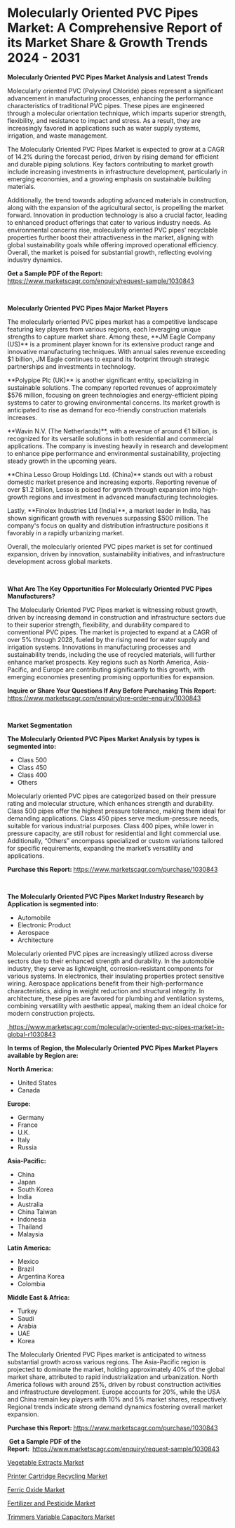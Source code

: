 <p><h1>Molecularly Oriented PVC Pipes Market: A Comprehensive Report of its Market Share & Growth Trends 2024 - 2031</h1></p><p><strong>Molecularly Oriented PVC Pipes Market Analysis and Latest Trends</strong></p>
<p><p>Molecularly oriented PVC (Polyvinyl Chloride) pipes represent a significant advancement in manufacturing processes, enhancing the performance characteristics of traditional PVC pipes. These pipes are engineered through a molecular orientation technique, which imparts superior strength, flexibility, and resistance to impact and stress. As a result, they are increasingly favored in applications such as water supply systems, irrigation, and waste management.</p><p>The Molecularly Oriented PVC Pipes Market is expected to grow at a CAGR of 14.2% during the forecast period, driven by rising demand for efficient and durable piping solutions. Key factors contributing to market growth include increasing investments in infrastructure development, particularly in emerging economies, and a growing emphasis on sustainable building materials. </p><p>Additionally, the trend towards adopting advanced materials in construction, along with the expansion of the agricultural sector, is propelling the market forward. Innovation in production technology is also a crucial factor, leading to enhanced product offerings that cater to various industry needs. As environmental concerns rise, molecularly oriented PVC pipes' recyclable properties further boost their attractiveness in the market, aligning with global sustainability goals while offering improved operational efficiency. Overall, the market is poised for substantial growth, reflecting evolving industry dynamics.</p></p>
<p><strong>Get a Sample PDF of the Report:&nbsp;</strong> <a href="https://www.marketscagr.com/enquiry/request-sample/1030843">https://www.marketscagr.com/enquiry/request-sample/1030843</a></p>
<p>&nbsp;</p>
<p><strong>Molecularly Oriented PVC Pipes Major Market Players</strong></p>
<p><p>The molecularly oriented PVC pipes market has a competitive landscape featuring key players from various regions, each leveraging unique strengths to capture market share. Among these, **JM Eagle Company (US)** is a prominent player known for its extensive product range and innovative manufacturing techniques. With annual sales revenue exceeding $1 billion, JM Eagle continues to expand its footprint through strategic partnerships and investments in technology.</p><p>**Polypipe Plc (UK)** is another significant entity, specializing in sustainable solutions. The company reported revenues of approximately $576 million, focusing on green technologies and energy-efficient piping systems to cater to growing environmental concerns. Its market growth is anticipated to rise as demand for eco-friendly construction materials increases.</p><p>**Wavin N.V. (The Netherlands)**, with a revenue of around €1 billion, is recognized for its versatile solutions in both residential and commercial applications. The company is investing heavily in research and development to enhance pipe performance and environmental sustainability, projecting steady growth in the upcoming years.</p><p>**China Lesso Group Holdings Ltd. (China)** stands out with a robust domestic market presence and increasing exports. Reporting revenue of over $1.2 billion, Lesso is poised for growth through expansion into high-growth regions and investment in advanced manufacturing technologies.</p><p>Lastly, **Finolex Industries Ltd (India)**, a market leader in India, has shown significant growth with revenues surpassing $500 million. The company's focus on quality and distribution infrastructure positions it favorably in a rapidly urbanizing market.</p><p>Overall, the molecularly oriented PVC pipes market is set for continued expansion, driven by innovation, sustainability initiatives, and infrastructure development across global markets.</p></p>
<p>&nbsp;</p>
<p><strong>What Are The Key Opportunities For Molecularly Oriented PVC Pipes Manufacturers?</strong></p>
<p><p>The Molecularly Oriented PVC Pipes market is witnessing robust growth, driven by increasing demand in construction and infrastructure sectors due to their superior strength, flexibility, and durability compared to conventional PVC pipes. The market is projected to expand at a CAGR of over 5% through 2028, fueled by the rising need for water supply and irrigation systems. Innovations in manufacturing processes and sustainability trends, including the use of recycled materials, will further enhance market prospects. Key regions such as North America, Asia-Pacific, and Europe are contributing significantly to this growth, with emerging economies presenting promising opportunities for expansion.</p></p>
<p><strong>Inquire or Share Your Questions If Any Before Purchasing This Report:</strong> <a href="https://www.marketscagr.com/enquiry/pre-order-enquiry/1030843">https://www.marketscagr.com/enquiry/pre-order-enquiry/1030843</a></p>
<p>&nbsp;</p>
<p><strong>Market Segmentation</strong></p>
<p><strong>The Molecularly Oriented PVC Pipes Market Analysis by types is segmented into:</strong></p>
<p><ul><li>Class 500</li><li>Class 450</li><li>Class 400</li><li>Others</li></ul></p>
<p><p>Molecularly oriented PVC pipes are categorized based on their pressure rating and molecular structure, which enhances strength and durability. Class 500 pipes offer the highest pressure tolerance, making them ideal for demanding applications. Class 450 pipes serve medium-pressure needs, suitable for various industrial purposes. Class 400 pipes, while lower in pressure capacity, are still robust for residential and light commercial use. Additionally, “Others” encompass specialized or custom variations tailored for specific requirements, expanding the market’s versatility and applications.</p></p>
<p><strong>Purchase this Report:&nbsp;</strong><a href="https://www.marketscagr.com/purchase/1030843">https://www.marketscagr.com/purchase/1030843</a></p>
<p>&nbsp;</p>
<p><strong>The Molecularly Oriented PVC Pipes Market Industry Research by Application is segmented into:</strong></p>
<p><ul><li>Automobile</li><li>Electronic Product</li><li>Aerospace</li><li>Architecture</li></ul></p>
<p><p>Molecularly oriented PVC pipes are increasingly utilized across diverse sectors due to their enhanced strength and durability. In the automobile industry, they serve as lightweight, corrosion-resistant components for various systems. In electronics, their insulating properties protect sensitive wiring. Aerospace applications benefit from their high-performance characteristics, aiding in weight reduction and structural integrity. In architecture, these pipes are favored for plumbing and ventilation systems, combining versatility with aesthetic appeal, making them an ideal choice for modern construction projects.</p></p>
<p><a href="https://www.marketscagr.com/molecularly-oriented-pvc-pipes-market-in-global-r1030843">&nbsp;https://www.marketscagr.com/molecularly-oriented-pvc-pipes-market-in-global-r1030843</a></p>
<p><strong>In terms of Region, the Molecularly Oriented PVC Pipes Market Players available by Region are:</strong></p>
<p>
    <p> <strong> North America: </strong>
        <ul>
            <li>United States</li>
            <li>Canada</li>
        </ul>
        </p> 
    <p> <strong> Europe: </strong>
        <ul>
            <li>Germany</li>
            <li>France</li>
            <li>U.K.</li>
            <li>Italy</li>
            <li>Russia</li>
        </ul>
        </p> 
    <p> <strong> Asia-Pacific: </strong>
        <ul>
            <li>China</li>
            <li>Japan</li>
            <li>South Korea</li>
            <li>India</li>
            <li>Australia</li>
            <li>China Taiwan</li>
            <li>Indonesia</li>
            <li>Thailand</li>
            <li>Malaysia</li>
        </ul>
        </p> 
    <p> <strong> Latin America: </strong>
        <ul>
            <li>Mexico</li>
            <li>Brazil</li>
            <li>Argentina Korea</li>
            <li>Colombia</li>
        </ul>
        </p> 
    <p> <strong> Middle East & Africa: </strong>
        <ul>
            <li>Turkey</li>
            <li>Saudi</li>
            <li>Arabia</li>
            <li>UAE</li>
            <li>Korea</li>
        </ul>
    </p>
    </p>
<p><p>The Molecularly Oriented PVC Pipes market is anticipated to witness substantial growth across various regions. The Asia-Pacific region is projected to dominate the market, holding approximately 40% of the global market share, attributed to rapid industrialization and urbanization. North America follows with around 25%, driven by robust construction activities and infrastructure development. Europe accounts for 20%, while the USA and China remain key players with 10% and 5% market shares, respectively. Regional trends indicate strong demand dynamics fostering overall market expansion.</p></p>
<p><strong>Purchase this Report: </strong><a href="https://www.marketscagr.com/purchase/1030843">https://www.marketscagr.com/purchase/1030843</a></p>
<p>&nbsp;<strong>Get a Sample PDF of the Report:&nbsp;&nbsp;</strong><a href="https://www.marketscagr.com/enquiry/request-sample/1030843">https://www.marketscagr.com/enquiry/request-sample/1030843</a></p>
<p><strong></strong></p>
<p><p><a href="https://medium.com/@brayannolanii/the-vegetable-extracts-market-has-grown-significantly-as-a-result-of-several-important-causes-b408c9b209ce">Vegetable Extracts Market</a></p><p><a href="https://www.linkedin.com/pulse/printer-cartridge-recycling-market-global-share-ranking-overall-lrqmf?trackingId=WGr6sbisQk29yAjzAwWznw%3D%3D">Printer Cartridge Recycling Market</a></p><p><a href="https://issuu.com/reportprime-2/docs/ferric-oxide-market-size-2030.pptx_a428b3467e3916">Ferric Oxide Market</a></p><p><a href="https://issuu.com/reportprime-2/docs/fertilizer-and-pesticide-market-siz_a2260c447ee942">Fertilizer and Pesticide Market</a></p><p><a href="https://github.com/joannesouthgate/Market-Research-Report-List-5/blob/main/trimmers-variable-capacitors-market.md">Trimmers Variable Capacitors Market</a></p></p>
